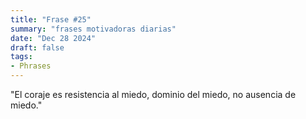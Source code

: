 ```yaml
---
title: "Frase #25"
summary: "frases motivadoras diarias"
date: "Dec 28 2024"
draft: false
tags:
- Phrases
---
```


"El coraje es resistencia al miedo, dominio del miedo, no ausencia de miedo."
